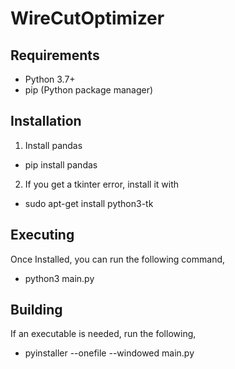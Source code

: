 # WireCutOptimizer

## Requirements
- Python 3.7+
- pip (Python package manager)

## Installation
1. Install pandas
- pip install pandas

2. If you get a tkinter error, install it with
- sudo apt-get install python3-tk

## Executing
Once Installed, you can run the following command,
- python3 main.py

## Building
If an executable is needed, run the following, 
- pyinstaller --onefile --windowed main.py